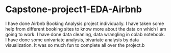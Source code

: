 # Capstone-project1-EDA-Airbnb
I have done Airbnb Booking Analysis project individually. I have taken some help from different booking sites to know more about the data on which I am going to work.
I have done data cleaning, data wrangling in colab notebook.
I have done some univariate analysis, bivariate analysis by data visualization.
It was so much fun to complete all over the project.b
